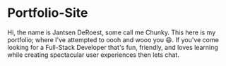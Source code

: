 # Portfolio-Site

Hi, the name is Jantsen DeRoest, some call me Chunky. This here is my portfolio; where I've attempted to oooh and wooo you 😄. If you've come looking for a Full-Stack Developer that's fun, friendly, and loves learning while creating spectacular user experiences then lets chat.
